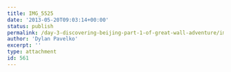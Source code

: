 ```yaml
---
title: IMG_5525
date: '2013-05-20T09:03:14+00:00'
status: publish
permalink: /day-3-discovering-beijing-part-1-of-great-wall-adventure/img_5525
author: 'Dylan Pavelko'
excerpt: ''
type: attachment
id: 561
---
```

<!DOCTYPE html PUBLIC "-//W3C//DTD HTML 4.0 Transitional//EN" "http://www.w3.org/TR/REC-html40/loose.dtd">
<?xml encoding="UTF-8">
